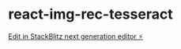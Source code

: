 # react-img-rec-tesseract

[Edit in StackBlitz next generation editor ⚡️](https://stackblitz.com/~/github.com/GabrielMauas/react-img-rec-tesseract)